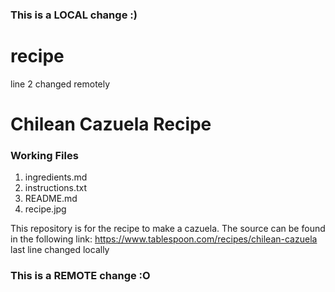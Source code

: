 ### This is a LOCAL change :)
# recipe
line 2 changed remotely

# Chilean Cazuela Recipe

### Working Files

1. ingredients.md
2. instructions.txt
3. README.md
4. recipe.jpg


This repository is for the recipe to make a cazuela. 
The source can be found in the following link:
https://www.tablespoon.com/recipes/chilean-cazuela
last line changed locally
### This is a REMOTE change :O


